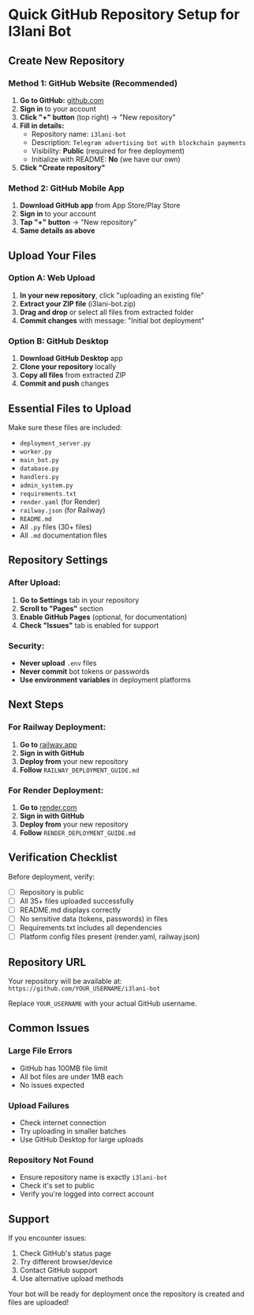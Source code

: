 # Quick GitHub Repository Setup for I3lani Bot

## Create New Repository

### Method 1: GitHub Website (Recommended)
1. **Go to GitHub:** [github.com](https://github.com)
2. **Sign in** to your account
3. **Click "+" button** (top right) → "New repository"
4. **Fill in details:**
   - Repository name: `i3lani-bot`
   - Description: `Telegram advertising bot with blockchain payments`
   - Visibility: **Public** (required for free deployment)
   - Initialize with README: **No** (we have our own)
5. **Click "Create repository"**

### Method 2: GitHub Mobile App
1. **Download GitHub app** from App Store/Play Store
2. **Sign in** to your account
3. **Tap "+" button** → "New repository"
4. **Same details as above**

## Upload Your Files

### Option A: Web Upload
1. **In your new repository**, click "uploading an existing file"
2. **Extract your ZIP file** (i3lani-bot.zip)
3. **Drag and drop** or select all files from extracted folder
4. **Commit changes** with message: "Initial bot deployment"

### Option B: GitHub Desktop
1. **Download GitHub Desktop** app
2. **Clone your repository** locally
3. **Copy all files** from extracted ZIP
4. **Commit and push** changes

## Essential Files to Upload

Make sure these files are included:
- `deployment_server.py`
- `worker.py`
- `main_bot.py`
- `database.py`
- `handlers.py`
- `admin_system.py`
- `requirements.txt`
- `render.yaml` (for Render)
- `railway.json` (for Railway)
- `README.md`
- All `.py` files (30+ files)
- All `.md` documentation files

## Repository Settings

### After Upload:
1. **Go to Settings** tab in your repository
2. **Scroll to "Pages"** section
3. **Enable GitHub Pages** (optional, for documentation)
4. **Check "Issues"** tab is enabled for support

### Security:
- **Never upload** `.env` files
- **Never commit** bot tokens or passwords
- **Use environment variables** in deployment platforms

## Next Steps

### For Railway Deployment:
1. **Go to** [railway.app](https://railway.app)
2. **Sign in with GitHub**
3. **Deploy from** your new repository
4. **Follow** `RAILWAY_DEPLOYMENT_GUIDE.md`

### For Render Deployment:
1. **Go to** [render.com](https://render.com)
2. **Sign in with GitHub**
3. **Deploy from** your new repository
4. **Follow** `RENDER_DEPLOYMENT_GUIDE.md`

## Verification Checklist

Before deployment, verify:
- [ ] Repository is public
- [ ] All 35+ files uploaded successfully
- [ ] README.md displays correctly
- [ ] No sensitive data (tokens, passwords) in files
- [ ] Requirements.txt includes all dependencies
- [ ] Platform config files present (render.yaml, railway.json)

## Repository URL

Your repository will be available at:
`https://github.com/YOUR_USERNAME/i3lani-bot`

Replace `YOUR_USERNAME` with your actual GitHub username.

## Common Issues

### Large File Errors
- GitHub has 100MB file limit
- All bot files are under 1MB each
- No issues expected

### Upload Failures
- Check internet connection
- Try uploading in smaller batches
- Use GitHub Desktop for large uploads

### Repository Not Found
- Ensure repository name is exactly `i3lani-bot`
- Check it's set to public
- Verify you're logged into correct account

## Support

If you encounter issues:
1. Check GitHub's status page
2. Try different browser/device
3. Contact GitHub support
4. Use alternative upload methods

Your bot will be ready for deployment once the repository is created and files are uploaded!